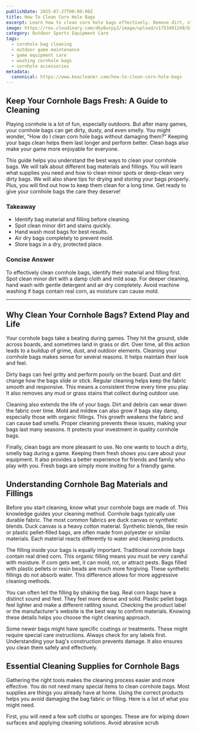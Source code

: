 ```yaml
---
publishDate: 2025-07-27T00:00:00Z
title: How To Clean Corn Hole Bags
excerpt: Learn how to clean corn hole bags effectively. Remove dirt, stains, and odors safely. This guide covers washing methods, proper drying, and care tips for lasting performance.
image: https://res.cloudinary.com/dky6urpy2/image/upload/v1753491249/blog_image_1753491249_zqibel.webp
category: Outdoor Sports Equipment Care
tags:
  - cornhole bag cleaning
  - outdoor game maintenance
  - game equipment care
  - washing cornhole bags
  - cornhole accessories
metadata:
  canonical: https://www.beacleaner.com/how-to-clean-corn-hole-bags
---
```


## Keep Your Cornhole Bags Fresh: A Guide to Cleaning

Playing cornhole is a lot of fun, especially outdoors. But after many games, your cornhole bags can get dirty, dusty, and even smelly. You might wonder, "How do I clean corn hole bags without damaging them?" Keeping your bags clean helps them last longer and perform better. Clean bags also make your game more enjoyable for everyone.

This guide helps you understand the best ways to clean your cornhole bags. We will talk about different bag materials and fillings. You will learn what supplies you need and how to clean minor spots or deep-clean very dirty bags. We will also share tips for drying and storing your bags properly. Plus, you will find out how to keep them clean for a long time. Get ready to give your cornhole bags the care they deserve!

### Takeaway

*   Identify bag material and filling before cleaning.
*   Spot clean minor dirt and stains quickly.
*   Hand wash most bags for best results.
*   Air dry bags completely to prevent mold.
*   Store bags in a dry, protected place.

### Concise Answer

To effectively clean cornhole bags, identify their material and filling first. Spot clean minor dirt with a damp cloth and mild soap. For deeper cleaning, hand wash with gentle detergent and air dry completely. Avoid machine washing if bags contain real corn, as moisture can cause mold.

---

## Why Clean Your Cornhole Bags? Extend Play and Life

Your cornhole bags take a beating during games. They hit the ground, slide across boards, and sometimes land in grass or dirt. Over time, all this action leads to a buildup of grime, dust, and outdoor elements. Cleaning your cornhole bags makes sense for several reasons. It helps maintain their look and feel.

Dirty bags can feel gritty and perform poorly on the board. Dust and dirt change how the bags slide or stick. Regular cleaning helps keep the fabric smooth and responsive. This means a consistent throw every time you play. It also removes any mud or grass stains that collect during outdoor use.

Cleaning also extends the life of your bags. Dirt and debris can wear down the fabric over time. Mold and mildew can also grow if bags stay damp, especially those with organic fillings. This growth weakens the fabric and can cause bad smells. Proper cleaning prevents these issues, making your bags last many seasons. It protects your investment in quality cornhole bags.

Finally, clean bags are more pleasant to use. No one wants to touch a dirty, smelly bag during a game. Keeping them fresh shows you care about your equipment. It also provides a better experience for friends and family who play with you. Fresh bags are simply more inviting for a friendly game.

## Understanding Cornhole Bag Materials and Fillings

Before you start cleaning, know what your cornhole bags are made of. This knowledge guides your cleaning method. Cornhole bags typically use durable fabric. The most common fabrics are duck canvas or synthetic blends. Duck canvas is a heavy cotton material. Synthetic blends, like resin or plastic pellet-filled bags, are often made from polyester or similar materials. Each material reacts differently to water and cleaning products.

The filling inside your bags is equally important. Traditional cornhole bags contain real dried corn. This organic filling means you must be very careful with moisture. If corn gets wet, it can mold, rot, or attract pests. Bags filled with plastic pellets or resin beads are much more forgiving. These synthetic fillings do not absorb water. This difference allows for more aggressive cleaning methods.

You can often tell the filling by shaking the bag. Real corn bags have a distinct sound and feel. They feel more dense and solid. Plastic pellet bags feel lighter and make a different rattling sound. Checking the product label or the manufacturer's website is the best way to confirm materials. Knowing these details helps you choose the right cleaning approach.

Some newer bags might have specific coatings or treatments. These might require special care instructions. Always check for any labels first. Understanding your bag's construction prevents damage. It also ensures you clean them safely and effectively.

## Essential Cleaning Supplies for Cornhole Bags

Gathering the right tools makes the cleaning process easier and more effective. You do not need many special items to clean cornhole bags. Most supplies are things you already have at home. Using the correct products helps you avoid damaging the bag fabric or filling. Here is a list of what you might need.

First, you will need a few soft cloths or sponges. These are for wiping down surfaces and applying cleaning solutions. Avoid abrasive scrub